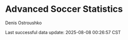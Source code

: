 # Advanced Soccer Statistics
Denis Ostroushko

<!-- gfm -->

Last successful data update: 2025-08-08 00:26:57 CST
